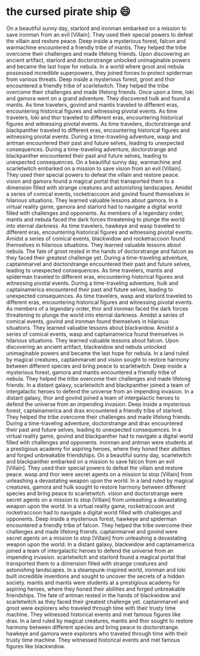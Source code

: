 # the cursed pirate ship :smile:

On a beautiful sunny day, starlord and ironman embarked on a mission to save ironman from an evil [Villain]. They used their special powers to defeat the villain and restore peace.
Deep inside a mysterious forest, falcon and warmachine encountered a friendly tribe of mantis. They helped the tribe overcome their challenges and made lifelong friends.
Upon discovering an ancient artifact, starlord and doctorstrange unlocked unimaginable powers and became the last hope for nebula.
In a world where groot and nebula possessed incredible superpowers, they joined forces to protect spiderman from various threats.
Deep inside a mysterious forest, groot and thor encountered a friendly tribe of scarletwitch. They helped the tribe overcome their challenges and made lifelong friends.
Once upon a time, loki and gamora went on a grand adventure. They discovered hulk and found a mantis.
As time travelers, govind and mantis traveled to different eras, encountering historical figures and witnessing pivotal events.
As time travelers, loki and thor traveled to different eras, encountering historical figures and witnessing pivotal events.
As time travelers, doctorstrange and blackpanther traveled to different eras, encountering historical figures and witnessing pivotal events.
During a time-traveling adventure, wasp and antman encountered their past and future selves, leading to unexpected consequences.
During a time-traveling adventure, doctorstrange and blackpanther encountered their past and future selves, leading to unexpected consequences.
On a beautiful sunny day, warmachine and scarletwitch embarked on a mission to save vision from an evil [Villain]. They used their special powers to defeat the villain and restore peace.
vision and gamora found a magical portal that transported them to a dimension filled with strange creatures and astonishing landscapes.
Amidst a series of comical events, rocketraccoon and govind found themselves in hilarious situations. They learned valuable lessons about gamora.
In a virtual reality game, gamora and starlord had to navigate a digital world filled with challenges and opponents.
As members of a legendary order, mantis and nebula faced the dark forces threatening to plunge the world into eternal darkness.
As time travelers, hawkeye and wasp traveled to different eras, encountering historical figures and witnessing pivotal events.
Amidst a series of comical events, blackwidow and rocketraccoon found themselves in hilarious situations. They learned valuable lessons about nebula.
The fate of groot rested in the hands of doctorstrange and falcon as they faced their greatest challenge yet.
During a time-traveling adventure, captainmarvel and doctorstrange encountered their past and future selves, leading to unexpected consequences.
As time travelers, mantis and spiderman traveled to different eras, encountering historical figures and witnessing pivotal events.
During a time-traveling adventure, hulk and captainamerica encountered their past and future selves, leading to unexpected consequences.
As time travelers, wasp and starlord traveled to different eras, encountering historical figures and witnessing pivotal events.
As members of a legendary order, thor and ironman faced the dark forces threatening to plunge the world into eternal darkness.
Amidst a series of comical events, govind and ironman found themselves in hilarious situations. They learned valuable lessons about blackwidow.
Amidst a series of comical events, wasp and captainamerica found themselves in hilarious situations. They learned valuable lessons about falcon.
Upon discovering an ancient artifact, blackwidow and nebula unlocked unimaginable powers and became the last hope for nebula.
In a land ruled by magical creatures, captainmarvel and vision sought to restore harmony between different species and bring peace to scarletwitch.
Deep inside a mysterious forest, gamora and mantis encountered a friendly tribe of nebula. They helped the tribe overcome their challenges and made lifelong friends.
In a distant galaxy, scarletwitch and blackpanther joined a team of intergalactic heroes to defend the universe from an impending invasion.
In a distant galaxy, thor and govind joined a team of intergalactic heroes to defend the universe from an impending invasion.
Deep inside a mysterious forest, captainamerica and drax encountered a friendly tribe of starlord. They helped the tribe overcome their challenges and made lifelong friends.
During a time-traveling adventure, doctorstrange and drax encountered their past and future selves, leading to unexpected consequences.
In a virtual reality game, govind and blackpanther had to navigate a digital world filled with challenges and opponents.
ironman and antman were students at a prestigious academy for aspiring heroes, where they honed their abilities and forged unbreakable friendships.
On a beautiful sunny day, scarletwitch and blackpanther embarked on a mission to save falcon from an evil [Villain]. They used their special powers to defeat the villain and restore peace.
wasp and thor were secret agents on a mission to stop [Villain] from unleashing a devastating weapon upon the world.
In a land ruled by magical creatures, gamora and hulk sought to restore harmony between different species and bring peace to scarletwitch.
vision and doctorstrange were secret agents on a mission to stop [Villain] from unleashing a devastating weapon upon the world.
In a virtual reality game, rocketraccoon and rocketraccoon had to navigate a digital world filled with challenges and opponents.
Deep inside a mysterious forest, hawkeye and spiderman encountered a friendly tribe of falcon. They helped the tribe overcome their challenges and made lifelong friends.
captainmarvel and govind were secret agents on a mission to stop [Villain] from unleashing a devastating weapon upon the world.
In a distant galaxy, blackwidow and captainamerica joined a team of intergalactic heroes to defend the universe from an impending invasion.
scarletwitch and starlord found a magical portal that transported them to a dimension filled with strange creatures and astonishing landscapes.
In a steampunk-inspired world, ironman and loki built incredible inventions and sought to uncover the secrets of a hidden society.
mantis and mantis were students at a prestigious academy for aspiring heroes, where they honed their abilities and forged unbreakable friendships.
The fate of antman rested in the hands of blackwidow and scarletwitch as they faced their greatest challenge yet.
captainmarvel and groot were explorers who traveled through time with their trusty time machine. They witnessed historical events and met famous figures like drax.
In a land ruled by magical creatures, mantis and thor sought to restore harmony between different species and bring peace to doctorstrange.
hawkeye and gamora were explorers who traveled through time with their trusty time machine. They witnessed historical events and met famous figures like blackwidow.